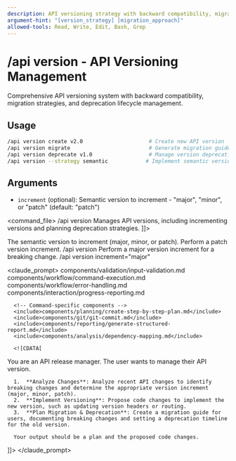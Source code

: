 ```yaml
---
description: API versioning strategy with backward compatibility, migration paths, and deprecation management
argument-hint: "[version_strategy] [migration_approach]"
allowed-tools: Read, Write, Edit, Bash, Grep
---
```


# /api version - API Versioning Management

Comprehensive API versioning system with backward compatibility, migration strategies, and deprecation lifecycle management.

## Usage
```bash
/api version create v2.0                     # Create new API version
/api version migrate                         # Generate migration guide
/api version deprecate v1.0                  # Manage version deprecation
/api version --strategy semantic            # Implement semantic versioning
```

## Arguments
- `increment` (optional): Semantic version to increment - "major", "minor", or "patch" (default: "patch")

<command_file>
  <metadata>
    <name>/api version</name>
    <purpose>Manages API versions, including incrementing versions and planning deprecation strategies.</purpose>
    <usage>
      <![CDATA[
      /api version <increment="patch">
      ]]>
    </usage>
  </metadata>

  <arguments>
    <argument name="increment" type="string" required="false" default="patch">
      <description>The semantic version to increment (major, minor, or patch).</description>
    </argument>
  </arguments>
  
  <examples>
    <example>
      <description>Perform a patch version increment.</description>
      <usage>/api version</usage>
    </example>
    <example>
      <description>Perform a major version increment for a breaking change.</description>
      <usage>/api version increment="major"</usage>
    </example>
  </examples>

  <claude_prompt>
    <prompt>
      <!-- Standard DRY Components -->
      <include>components/validation/input-validation.md</include>
      <include>components/workflow/command-execution.md</include>
      <include>components/workflow/error-handling.md</include>
      <include>components/interaction/progress-reporting.md</include>
      
      <!-- Command-specific components -->
      <include>components/planning/create-step-by-step-plan.md</include>
      <include>components/git/git-commit.md</include>
      <include>components/reporting/generate-structured-report.md</include>
      <include>components/analysis/dependency-mapping.md</include>
      
      <![CDATA[
You are an API release manager. The user wants to manage their API version.

      1.  **Analyze Changes**: Analyze recent API changes to identify breaking changes and determine the appropriate version increment (major, minor, patch).
      2.  **Implement Versioning**: Propose code changes to implement the new version, such as updating version headers or routing.
      3.  **Plan Migration & Deprecation**: Create a migration guide for users, documenting breaking changes and setting a deprecation timeline for the old version.

      Your output should be a plan and the proposed code changes.
]]>
    </prompt>
  </claude_prompt>

  <dependencies>
    <!-- This command is self-contained -->
  </dependencies>
</command_file>